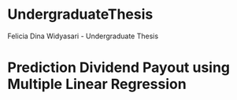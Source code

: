 # UndergraduateThesis
Felicia Dina Widyasari - Undergraduate Thesis

# Prediction Dividend Payout using Multiple Linear Regression

